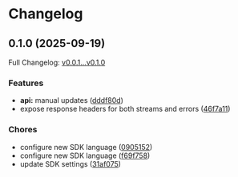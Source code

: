 # Changelog

## 0.1.0 (2025-09-19)

Full Changelog: [v0.0.1...v0.1.0](https://github.com/legalesign/legalesign-rest-ruby/compare/v0.0.1...v0.1.0)

### Features

* **api:** manual updates ([dddf80d](https://github.com/legalesign/legalesign-rest-ruby/commit/dddf80d43e8ce22cd53e08f9697b409ddc649292))
* expose response headers for both streams and errors ([46f7a11](https://github.com/legalesign/legalesign-rest-ruby/commit/46f7a118b2d1b6eaabf7380efdcb9f01bdeebc33))


### Chores

* configure new SDK language ([0905152](https://github.com/legalesign/legalesign-rest-ruby/commit/090515263f2d46ab12a66d636d9295f71d44f645))
* configure new SDK language ([f69f758](https://github.com/legalesign/legalesign-rest-ruby/commit/f69f7584a6f9203beacb28476f295ffc81bd8d1a))
* update SDK settings ([31af075](https://github.com/legalesign/legalesign-rest-ruby/commit/31af075c652a2cc7efa58f4adadc9495582b02d8))
